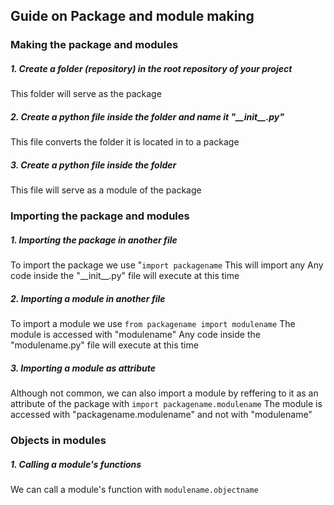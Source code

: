 ## Guide on Package and module making

### Making the package and modules
##### 1. Create a folder (repository) in the root repository of your project
This folder will serve as the package
##### 2. Create a python file inside the folder and name it "\_\_init\_\_.py"
This file converts the folder it is located in to a package
##### 3. Create a python file inside the folder
This file will serve as a module of the package

### Importing the package and modules
##### 1. Importing the package in another file
To import the package we use "`import packagename`
This will import any 
Any code inside the "\_\_init\_\_.py" file will execute at this time
##### 2. Importing a module in another file
To import a module we use `from packagename import modulename`
The module is accessed with "modulename"
Any code inside the "modulename\.py" file will execute at this time
##### 3. Importing a module as attribute
Although not common, we can also import a module by reffering to it as an attribute of the package with `import packagename.modulename`
The module is accessed with "packagename.modulename" and not with "modulename"

### Objects in modules
##### 1. Calling a module's functions
We can call a module's function with `modulename.objectname` 

